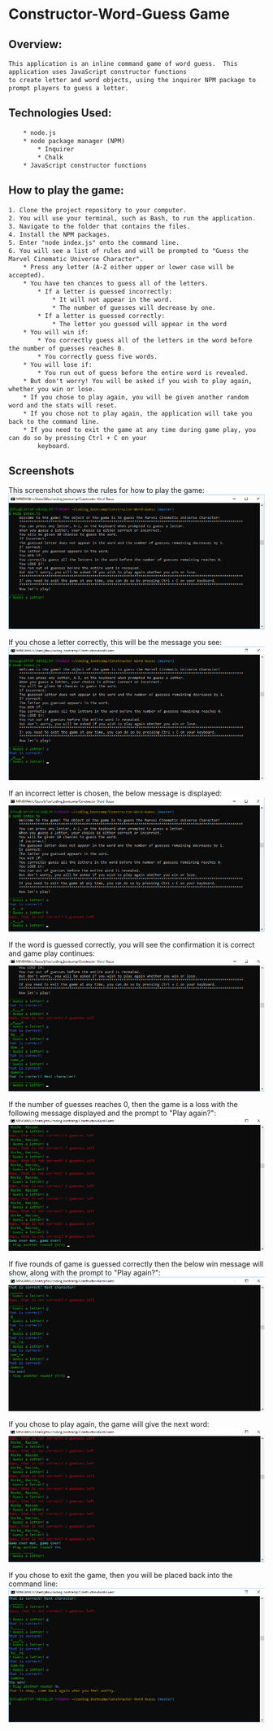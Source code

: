 # Constructor-Word-Guess Game
## Overview:
```
This application is an inline command game of word guess.  This application uses JavaScript constructor functions 
to create letter and word objects, using the inquirer NPM package to prompt players to guess a letter.  
```
## Technologies Used:
```
    * node.js
    * node package manager (NPM)
        * Inquirer
        * Chalk
    * JavaScript constructor functions
```
## How to play the game:
    1. Clone the project repository to your computer.
    2. You will use your terminal, such as Bash, to run the application.
    3. Navigate to the folder that contains the files.
    4. Install the NPM packages.
    5. Enter "node index.js" onto the command line.
    6. You will see a list of rules and will be prompted to "Guess the Marvel Cinematic Universe Character".
        * Press any letter (A-Z either upper or lower case will be accepted).
        * You have ten chances to guess all of the letters.
            * If a letter is guessed incorrectly:
                * It will not appear in the word.
                * The number of guesses will decrease by one.
            * If a letter is guessed correctly:
                * The letter you guessed will appear in the word
        * You will win if:
            * You correctly guess all of the letters in the word before the number of guesses reaches 0.
            * You correctly guess five words.
        * You will lose if:
            * You run out of guess before the entire word is revealed.
        * But don't worry! You will be asked if you wish to play again, whether you win or lose.
        * If you chose to play again, you will be given another random word and the stats will reset.
        * If you chose not to play again, the application will take you back to the command line.
        * If you need to exit the game at any time during game play, you can do so by pressing Ctrl + C on your 
            keyboard.

## Screenshots

This screenshot shows the rules for how to play the game:
![image](/images/initialrules.png)

If you chose a letter correctly, this will be the message you see:
![image](/images/correctlyguessedletter.png)

If an incorrect letter is chosen, the below message is displayed:
![image](/images/incorrectlyguessedletter.png)

If the word is guessed correctly, you will see the confirmation it is correct and game play continues:
![image](/images/correctwordguessed.png)

If the number of guesses reaches 0, then the game is a loss with the following message displayed and the prompt to 
"Play again?":
![image](/images/outofguesses.png)

If five rounds of game is guessed correctly then the below win message will show, along with the prompt to 
"Play again?":
![image](/images/win.png)

If you chose to play again, the game will give the next word:
![image](/images/playagain.png)

If you chose to exit the game, then you will be placed back into the command line:
![image](/images/exitgame.png)